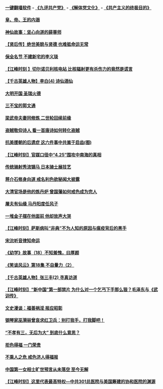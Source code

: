 #### [一键翻墙软件](https://github.com/gfw-breaker/nogfw/blob/master/README.md?t=04280637) -  [《九评共产党》](https://github.com/gfw-breaker/9ping.md?t=04280637) - [《解体党文化》](https://github.com/gfw-breaker/jtdwh.md?t=04280637) - [《共产主义的终极目的》](https://github.com/gfw-breaker/gczydzjmd.md?t=04280637)

#### [皇、帝、王的内涵](../pages/prog647/a102565878.md?t=04280637) 

#### [神仙故事：坚心向道的薛尊师](../pages/prog647/a102565871.md?t=04280637) 

#### [【贤后传】绝世美貌与贤德 也难抵命运无常](../pages/prog647/a102565863.md?t=04280637) 

#### [保全名节 不建新宅的李义琰](../pages/prog647/a102565859.md?t=04280637) 

#### [【江峰时刻 】切尔诺贝利核电站 比核辐射更有杀伤力的竟然是谎言](../pages/prog647/a102565127.md?t=04280637) 

#### [【千古英雄人物】李白(4) 诗仙酒仙](../pages/prog647/a102565035.md?t=04280637) 

#### [大明开国 圣瑞火德](../pages/prog647/a102565031.md?t=04280637) 

#### [三不宝的郭文通](../pages/prog647/a102565019.md?t=04280637) 

#### [梁武帝夫妻同修炼  二世轮回续前缘](../pages/prog647/a102564995.md?t=04280637) 

#### [盗贼敬仰诗人 看一首唐诗如何转化盗贼](../pages/prog647/a102565001.md?t=04280637) 

#### [抗美援朝的后遗症 这六件事中共羞于启齿(图)](../pages/prog647/a102564092.md?t=04280637) 

#### [【江峰时刻】官媒口径中“4.25”围攻中南海的真相](../pages/prog647/a102564340.md?t=04280637) 

#### [传统骑射秀流镝马 日本骑士展技艺](../pages/prog647/a102564298.md?t=04280637) 

#### [蒋介石修身向道 戒名利色欲秘闻大披露](../pages/prog647/a102564218.md?t=04280637) 

#### [大清官场是他的炼丹炉 曾国藩如何戒色成为完人](../pages/prog647/a102564209.md?t=04280637) 

#### [屠夫有仙缘 马丹阳度任风子](../pages/prog647/a102564203.md?t=04280637) 

#### [一堆金子摆在他面前 他却放声大哭](../pages/prog647/a102564197.md?t=04280637) 

#### [【江峰时刻】萨斯病叫“非典”不为人知的原因与瘟疫背后的黑手](../pages/prog647/a102563518.md?t=04280637) 

#### [宋沇听音律知命运](../pages/prog647/a102563289.md?t=04280637) 

#### [《幼学》故事（18）不知羞愧，曰厚颜](../pages/prog647/a102563286.md?t=04280637) 

#### [《笑谈风云》第18集 不自量力（2）](../pages/prog647/a102563259.md?t=04280637) 

#### [【千古英雄人物】张三丰(2) 寻真访道](../pages/prog647/a102563215.md?t=04280637) 

#### [【江峰时刻】“新中国”第一部禁片 为什么对一个乞丐下手那么狠？毛泽东与《武训传》](../pages/prog647/a102562827.md?t=04280637) 

#### [文史漫谈：福善祸淫 报应昭彰](../pages/prog647/a102562828.md?t=04280637) 

#### [钢琴家巫漪丽曾哀求红卫兵：别打我手，打我脚吧！](../pages/prog647/a102562551.md?t=04280637) 

#### [“不孝有三，无后为大” 到底什么意思？](../pages/prog647/a102562523.md?t=04280637) 

#### [拒色得福 一门荣贵](../pages/prog647/a102562517.md?t=04280637) 

#### [不乘人之危 戒色济人得福报](../pages/prog647/a102562482.md?t=04280637) 

#### [中国第一女相士旷世预言从未落空 至今无解](../pages/prog647/a102562320.md?t=04280637) 

#### [【江峰时刻】这里代表最高特权—中共301总医院与美国筹建的协和医院的渊源](../pages/prog647/a102561969.md?t=04280637) 

